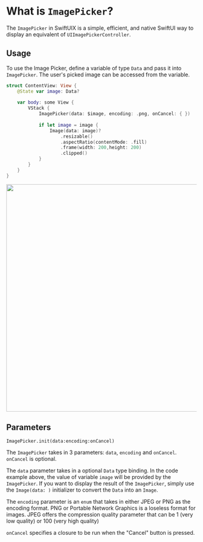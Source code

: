 #  What is `ImagePicker`?

The `ImagePicker` in SwiftUIX is a simple, efficient, and native SwiftUI way to display an equivalent of `UIImagePickerController`.

## Usage

To use the Image Picker, define a variable of type `Data` and pass it into `ImagePicker`. The user's picked image can be accessed from the variable.

```swift
struct ContentView: View {
    @State var image: Data?
    
    var body: some View {
        VStack {
            ImagePicker(data: $image, encoding: .png, onCancel: { })
            
            if let image = image {
                Image(data: image)?
                    .resizable()
                    .aspectRatio(contentMode: .fill)
                    .frame(width: 200,height: 200)
                    .clipped()
            }
        }
    }
}
```

<p align="center">
<Image src="https://i.imgur.com/1rhpwsl.png" height=600> 
	</p>

## Parameters

``ImagePicker.init(data:encoding:onCancel)``

The `ImagePicker` takes in 3 parameters: `data`, `encoding` and `onCancel`. `onCancel` is optional.

The `data` parameter takes in a optional `Data` type binding. In the code example above, the value of variable `image` will be provided by the `ImagePicker`. If you want to display the result of the `ImagePicker`, simply use the `Image(data: )` initializer to convert the `Data` into an `Image`. 

The `encoding` parameter is an `enum` that takes in either JPEG or PNG as the encoding format. PNG or Portable Network Graphics is a loseless format for images. JPEG offers the compression quality parameter that can be 1 (very low quality) or 100 (very high quality)

`onCancel` specifies a closure to be run when the "Cancel" button is pressed. 
